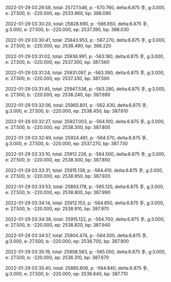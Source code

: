 2022-01-29 03:29:58, total: 25727.546, p: -570.760, delta:6.875 手, g:3.000, e: 27.500, b: -220.000, ep: 2533.960, bp: 388.090

2022-01-29 03:30:20, total: 25828.690, p: -566.850, delta:6.875 手, g:3.000, e: 27.500, b: -220.000, ep: 2537.390, bp: 388.030

2022-01-29 03:30:41, total: 25843.953, p: -567.270, delta:6.875 手, g:3.000, e: 27.500, b: -220.000, ep: 2538.490, bp: 388.220

2022-01-29 03:31:02, total: 25936.991, p: -563.180, delta:6.875 手, g:3.000, e: 27.500, b: -220.000, ep: 2537.300, bp: 387.560

2022-01-29 03:31:24, total: 25931.097, p: -563.390, delta:6.875 手, g:3.000, e: 27.500, b: -220.000, ep: 2537.330, bp: 387.590

2022-01-29 03:31:45, total: 25947.536, p: -563.280, delta:6.875 手, g:3.000, e: 27.500, b: -220.000, ep: 2538.240, bp: 387.690

2022-01-29 03:32:06, total: 25965.801, p: -562.430, delta:6.875 手, g:3.000, e: 27.500, b: -220.000, ep: 2538.450, bp: 387.610

2022-01-29 03:32:27, total: 25927.003, p: -564.100, delta:6.875 手, g:3.000, e: 27.500, b: -220.000, ep: 2538.300, bp: 387.800

2022-01-29 03:32:49, total: 25924.481, p: -564.570, delta:6.875 手, g:3.000, e: 27.500, b: -220.000, ep: 2537.270, bp: 387.730

2022-01-29 03:33:10, total: 25912.226, p: -564.500, delta:6.875 手, g:3.000, e: 27.500, b: -220.000, ep: 2538.300, bp: 387.850

2022-01-29 03:33:31, total: 25915.139, p: -564.410, delta:6.875 手, g:3.000, e: 27.500, b: -220.000, ep: 2538.950, bp: 387.920

2022-01-29 03:33:53, total: 25893.178, p: -565.120, delta:6.875 手, g:3.000, e: 27.500, b: -220.000, ep: 2538.800, bp: 387.990

2022-01-29 03:34:14, total: 25912.153, p: -564.850, delta:6.875 手, g:3.000, e: 27.500, b: -220.000, ep: 2538.910, bp: 387.970

2022-01-29 03:34:36, total: 25915.122, p: -564.700, delta:6.875 手, g:3.000, e: 27.500, b: -220.000, ep: 2538.820, bp: 387.940

2022-01-29 03:34:57, total: 25904.474, p: -564.500, delta:6.875 手, g:3.000, e: 27.500, b: -220.000, ep: 2538.700, bp: 387.900

2022-01-29 03:35:19, total: 25908.583, p: -565.050, delta:6.875 手, g:3.000, e: 27.500, b: -220.000, ep: 2536.310, bp: 387.670

2022-01-29 03:35:40, total: 25885.606, p: -564.840, delta:6.875 手, g:3.000, e: 27.500, b: -220.000, ep: 2536.840, bp: 387.710